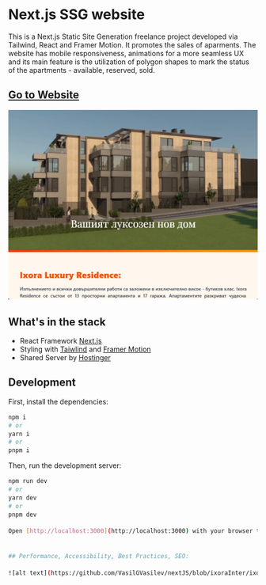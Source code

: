 # Next.js SSG website

This is a Next.js Static Site Generation freelance project developed via Tailwind, React and Framer Motion. It promotes the sales of aparments. The website has mobile responsiveness, animations for a more seamless UX and its main feature is the utilization of polygon shapes to mark the status of the apartments - available, reserved, sold.

## [Go to Website](https://ixorabg.com/)

[![alt text](https://github.com/VasilGVasilev/nextJS/blob/ixoraInter/ixora/welcome-img-ixora.png)](https://ixorabg.com/)

## What's in the stack

- React Framework [Next.js](https://nextjs.org/)
- Styling with [Taiwlind](https://tailwindcss.com/) and [Framer Motion](https://www.framer.com/motion/?utm_source=google&utm_medium=adwords&utm_campaign=TW-WW-All-GS-UA-Traffic-20190326-Brand.Bmm_&gad=1&gclid=Cj0KCQjw2qKmBhCfARIsAFy8buLuIhI1cN0gUMS9Yjkiv5BK1Q1_5OvM0V4AaU4Gb8JMv1HzsTiSAJIaAg_3EALw_wcB)
- Shared Server by [Hostinger](https://www.hostinger.com/)

## Development

First, install the dependencies:
```bash
npm i
# or
yarn i
# or
pnpm i
```

Then, run the development server:

```bash
npm run dev
# or
yarn dev
# or
pnpm dev

Open [http://localhost:3000](http://localhost:3000) with your browser to see the result.


## Performance, Accessibility, Best Practices, SEO:

![alt text](https://github.com/VasilGVasilev/nextJS/blob/ixoraInter/ixora/lighthouse.png)
